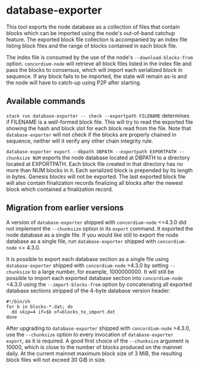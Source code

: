 # database-exporter

This tool exports the node database as a collection of files that contain blocks which can be
imported using the node's out-of-band catchup feature. The exported block file collection is
accompanied by an index file listing block files and the range of blocks contained in each block
file.

The index file is consumed by the use of the node's `--download-blocks-from`
option. `concordium-node` will retrieve all block files listed in the index file and pass the blocks
to consensus, which will import each serialized block in sequence. If any block fails to be
imported, the state will remain as-is and the node will have to catch-up using P2P after starting.

## Available commands

`stack run database-exporter -- check --exportpath FILENAME` determines if FILENAME is a well-formed
	block file. This will try to read the exported file showing the hash and block slot for each
	block read from the file. Note that `database-exporter` will not check if the blocks are
	properly chained in sequence, neither will it verify any other chain integrity rule.


`database-exporter export --dbpath DBPATH --exportpath EXPORTPATH --chunksize NUM` exports the node
	database located at DBPATH to a directory located at EXPORTPATH. Each block file created in that
	directory has no more than NUM blocks in it. Each serialized block is prepended by its length in
	bytes. Genesis blocks will not be exported. The last exported block file will also contain
	finalization records finalizing all blocks after the newest block which contained a finalization
	record.

## Migration from earlier versions

A version of `database-exporter` shipped with `concordium-node` <=4.3.0 did not implement the
`--chunksize` option in its `export` command. It exported the node database as a single file. If you
would like still to export the node database as a single file, run `database-exporter` shipped with
`concordium-node` <= 4.3.0.

It is possible to export each database section as a single file using `database-exporter` shipped
with `concordium-node` >4.3.0 by setting `--chunksize` to a large number, for
example, 1000000000. It will still be possible to import each exported database section into
`concordium-node` <4.3.0 using the `--import-blocks-from` option by concatenating all exported
database sections stripped of the 4-byte database version header:

```
#!/bin/sh
for b in blocks-*.dat; do
  dd skip=4 if=$b of=blocks_to_import.dat
done
```

After upgrading to `database-exporter` shipped with `concordium-node` >4.3.0, use the `--chunksize`
option to every invocation of `database-exporter export`, as it is required. A good first choice of
the `--chunksize` argument is 10000, which is close to the number of blocks produced on the mainnet
daily. At the current mainnet maximum block size of 3 MiB, the resulting block files will not exceed
30 GiB in size.

